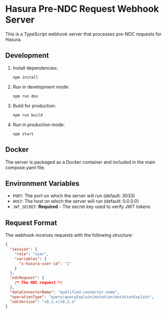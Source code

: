 # Hasura Pre-NDC Request Webhook Server

This is a TypeScript webhook server that processes pre-NDC requests for Hasura.

## Development

1. Install dependencies:

   ```
   npm install
   ```

2. Run in development mode:

   ```
   npm run dev
   ```

3. Build for production:

   ```
   npm run build
   ```

4. Run in production mode:
   ```
   npm start
   ```

## Docker

The server is packaged as a Docker container and included in the main compose.yaml file.

## Environment Variables

- `PORT`: The port on which the server will run (default: 3033)
- `HOST`: The host on which the server will run (default: 0.0.0.0)
- `JWT_SECRET`: **Required** - The secret key used to verify JWT tokens

## Request Format

The webhook receives requests with the following structure:

```json
{
  "session": {
    "role": "user",
    "variables": {
      "x-hasura-user-id": "1"
    }
  },
  "ndcRequest": {
    /* The NDC request */
  },
  "dataConnectorName": "qualified.connector.name",
  "operationType": "query|queryExplain|mutation|mutationExplain",
  "ndcVersion": "v0.1.x|v0.2.x"
}
```
